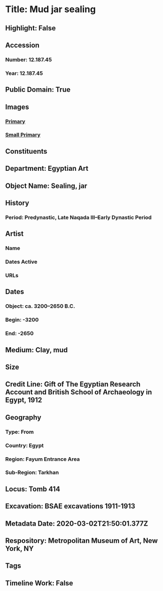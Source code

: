 # Title: Mud jar sealing
## Highlight: False
## Accession
### Number: 12.187.45
### Year: 12.187.45
## Public Domain: True
## Images
### [Primary](https://images.metmuseum.org/CRDImages/eg/original/12.187.45_EGDP012118.jpg)
### [Small Primary](https://images.metmuseum.org/CRDImages/eg/web-large/12.187.45_EGDP012118.jpg)
## Constituents
## Department: Egyptian Art
## Object Name: Sealing, jar
## History
### Period: Predynastic, Late Naqada III–Early Dynastic Period
## Artist
### Name
### Dates Active
### URLs
## Dates
### Object: ca. 3200–2650 B.C.
### Begin: -3200
### End: -2650
## Medium: Clay, mud
## Size
## Credit Line: Gift of The Egyptian Research Account and British School of Archaeology in Egypt, 1912
## Geography
### Type: From
### Country: Egypt
### Region: Fayum Entrance Area
### Sub-Region: Tarkhan
## Locus: Tomb 414
## Excavation: BSAE excavations 1911-1913
## Metadata Date: 2020-03-02T21:50:01.377Z
## Respository: Metropolitan Museum of Art, New York, NY
## Tags
## Timeline Work: False